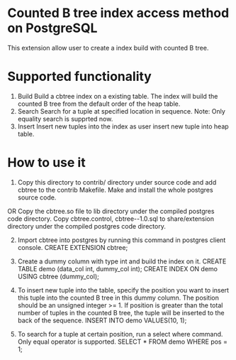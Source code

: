 # Counted B tree index access method on PostgreSQL

This extension allow user to create a index build with counted B tree.

# Supported functionality

1. Build
	Build a cbtree index on a existing table. The index will build the counted B tree from the default order of the heap table.
2. Search
	Search for a tuple at specified location in sequence. 
	Note: Only equality search is supprted now.
3. Insert
	Insert new tuples into the index as user insert new tuple into heap table.

# How to use it
1. Copy this directory to contrib/ directory under source code and add cbtree to the contrib Makefile. Make and install the whole postgres source code.

OR
	Copy the cbtree.so file to lib directory under the compiled postgres code directory.
	Copy cbtree.control, cbtree--1.0.sql to share/extension directory under the compiled postgres code directory.

2. Import cbtree into postgres by running this command in postgres client console.
	CREATE EXTENSION cbtree;

3. Create a dummy column with type int and build the index on it.
	CREATE TABLE demo (data_col int, dummy_col int);
	CREATE INDEX ON demo USING cbtree (dummy_col);

4. To insert new tuple into the table, specify the position you want to insert this tuple into the counted B tree in this dummy column. The position should be an unsigned integer >= 1. If position is greater than the total number of tuples in the counted B tree, the tuple will be inserted to the back of the sequence.
	INSERT INTO demo VALUES(10, 1);

5. To search for a tuple at certain position, run a select where command. Only equal operator is supported.
	SELECT * FROM demo WHERE pos = 1;
